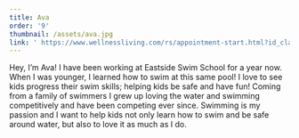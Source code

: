 ```yaml
---
title: Ava
order: '9'
thumbnail: /assets/ava.jpg
link: ' https://www.wellnessliving.com/rs/appointment-start.html?id_class_tab=3&id_mode=1&k_business=248418&k_class_tab=24091&k_service=132494'
---
```

Hey, I’m Ava! I have been working at Eastside Swim School for a year now. When I was younger, I learned how to swim at this same pool! I love to see kids progress their swim skills; helping kids be safe and have fun! Coming from a family of swimmers I grew up loving the water and swimming competitively and have been competing ever since. Swimming is my passion and I want to help kids not only learn how to swim and be safe around water, but also to love it as much as I do.
